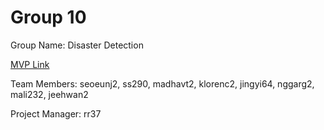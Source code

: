 # Group 10
Group Name: Disaster Detection

[MVP Link]([https://docs.google.com/document/d/1xFI9DDdO5HZAcu36Y6NL-RTDry5E3WHkfy-ZEWuqbXM/edit?usp=sharing](https://docs.google.com/document/d/1_G8SrFu6LwvAkNWcThF0sgvnfyuML9Zq/edit?usp=sharing&ouid=112657953402841282355&rtpof=true&sd=true))

Team Members: seoeunj2, ss290, madhavt2, klorenc2, jingyi64, nggarg2, mali232, jeehwan2

Project Manager: rr37
